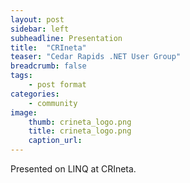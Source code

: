 ```yaml
---
layout: post
sidebar: left
subheadline: Presentation
title:  "CRIneta"
teaser: "Cedar Rapids .NET User Group"
breadcrumb: false
tags:
    - post format
categories:
    - community
image:
    thumb: crineta_logo.png
    title: crineta_logo.png
    caption_url: 
---
```

Presented on LINQ at CRIneta.
